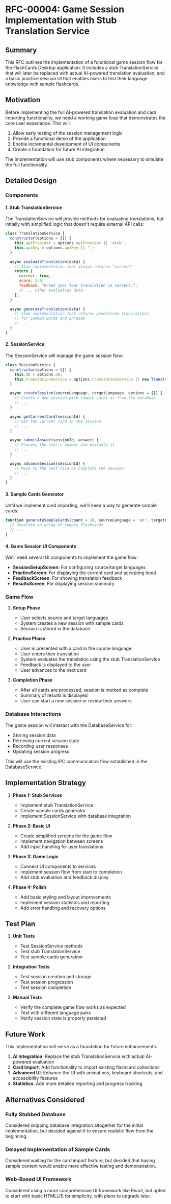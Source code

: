 # RFC-00004: Game Session Implementation with Stub Translation Service

## Summary

This RFC outlines the implementation of a functional game session flow for the FlashCards Desktop application. It includes a stub TranslationService that will later be replaced with actual AI-powered translation evaluation, and a basic practice session UI that enables users to test their language knowledge with sample flashcards.

## Motivation

Before implementing the full AI-powered translation evaluation and card importing functionality, we need a working game loop that demonstrates the core user experience. This will:

1. Allow early testing of the session management logic
2. Provide a functional demo of the application
3. Enable incremental development of UI components
4. Create a foundation for future AI integration

The implementation will use stub components where necessary to simulate the full functionality.

## Detailed Design

### Components

#### 1. Stub TranslationService

The TranslationService will provide methods for evaluating translations, but initially with simplified logic that doesn't require external API calls:

```javascript
class TranslationService {
  constructor(options = {}) {
    this.apiProvider = options.apiProvider || 'stub';
    this.apiKey = options.apiKey || '';
  }

  async evaluateTranslation(data) {
    // Stub implementation that always returns "correct"
    return {
      correct: true,
      score: 1.0,
      feedback: "Great job! Your translation is correct.",
      // ... other evaluation data
    };
  }

  async generateTranslation(data) {
    // Stub implementation that returns predefined translations
    // for common words and phrases
    // ...
  }
}
```

#### 2. SessionService

The SessionService will manage the game session flow:

```javascript
class SessionService {
  constructor(options = {}) {
    this.db = options.db;
    this.translationService = options.translationService || new TranslationService();
  }

  async createSession(sourceLanguage, targetLanguage, options = {}) {
    // Create a new session with sample cards or from the database
    // ...
  }

  async getCurrentCard(sessionId) {
    // Get the current card in the session
    // ...
  }

  async submitAnswer(sessionId, answer) {
    // Process the user's answer and evaluate it
    // ...
  }

  async advanceSession(sessionId) {
    // Move to the next card or complete the session
    // ...
  }
}
```

#### 3. Sample Cards Generator

Until we implement card importing, we'll need a way to generate sample cards:

```javascript
function generateSampleCards(count = 10, sourceLanguage = 'en', targetLanguage = 'de') {
  // Generate an array of sample flashcards
  // ...
}
```

#### 4. Game Session UI Components

We'll need several UI components to implement the game flow:

- **SessionSetupScreen**: For configuring source/target languages
- **PracticeScreen**: For displaying the current card and accepting input
- **FeedbackScreen**: For showing translation feedback
- **ResultsScreen**: For displaying session summary

### Game Flow

1. **Setup Phase**
   - User selects source and target languages
   - System creates a new session with sample cards
   - Session is stored in the database

2. **Practice Phase**
   - User is presented with a card in the source language
   - User enters their translation
   - System evaluates the translation using the stub TranslationService
   - Feedback is displayed to the user
   - User advances to the next card

3. **Completion Phase**
   - After all cards are processed, session is marked as complete
   - Summary of results is displayed
   - User can start a new session or review their answers

### Database Interactions

The game session will interact with the DatabaseService for:
- Storing session data
- Retrieving current session state
- Recording user responses
- Updating session progress

This will use the existing IPC communication flow established in the DatabaseService.

## Implementation Strategy

1. **Phase 1: Stub Services**
   - Implement stub TranslationService
   - Create sample cards generator
   - Implement SessionService with database integration

2. **Phase 2: Basic UI**
   - Create simplified screens for the game flow
   - Implement navigation between screens
   - Add input handling for user translations

3. **Phase 3: Game Logic**
   - Connect UI components to services
   - Implement session flow from start to completion
   - Add stub evaluation and feedback display

4. **Phase 4: Polish**
   - Add basic styling and layout improvements
   - Implement session statistics and reporting
   - Add error handling and recovery options

## Test Plan

1. **Unit Tests**
   - Test SessionService methods
   - Test stub TranslationService
   - Test sample cards generation

2. **Integration Tests**
   - Test session creation and storage
   - Test session progression
   - Test session completion

3. **Manual Tests**
   - Verify the complete game flow works as expected
   - Test with different language pairs
   - Verify session state is properly persisted

## Future Work

This implementation will serve as a foundation for future enhancements:

1. **AI Integration**: Replace the stub TranslationService with actual AI-powered evaluation
2. **Card Import**: Add functionality to import existing flashcard collections
3. **Advanced UI**: Enhance the UI with animations, keyboard shortcuts, and accessibility features
4. **Statistics**: Add more detailed reporting and progress tracking

## Alternatives Considered

### Fully Stubbed Database
Considered skipping database integration altogether for the initial implementation, but decided against it to ensure realistic flow from the beginning.

### Delayed Implementation of Sample Cards
Considered waiting for the card import feature, but decided that having sample content would enable more effective testing and demonstration.

### Web-Based UI Framework
Considered using a more comprehensive UI framework like React, but opted to start with basic HTML/JS for simplicity, with plans to upgrade later.
